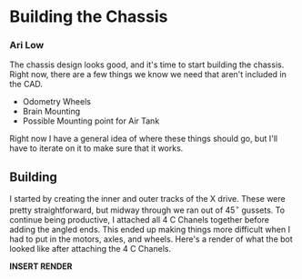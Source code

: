 # Building the Chassis
### Ari Low

The chassis design looks good, and it's time to start building the chassis. Right now, there are a few things we know we need that aren't included in the CAD. 

- Odometry Wheels
- Brain Mounting
- Possible Mounting point for Air Tank

Right now I have a general idea of where these things should go, but I'll have to iterate on it to make sure that it works. 

## Building

I started by creating the inner and outer tracks of the X drive. These were pretty straightforward, but midway through we ran out of $45^\circ$ gussets. To continue being productive, I attached all 4 C Chanels together before adding the angled ends. This ended up making things more difficult when I had to put in the motors, axles, and wheels. Here's a render of what the bot looked like after attaching the 4 C Chanels. 

**INSERT RENDER**
